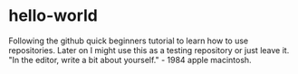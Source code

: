 # hello-world
Following the github quick beginners tutorial to learn how to use repositories. Later on I might use this as a testing repository or just leave it. "In the editor, write a bit about yourself." - 1984 apple macintosh.
